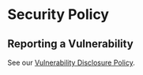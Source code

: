 # Security Policy

## Reporting a Vulnerability

See our [Vulnerability Disclosure Policy](https://getodk.org/legal/vulnerability.html).
